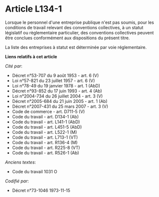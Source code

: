 # Article L134-1

Lorsque le personnel d'une entreprise publique n'est pas soumis, pour les conditions de travail relevant des conventions
collectives, à un statut législatif ou règlementaire particulier, des conventions collectives peuvent être conclues
conformément aux dispositions du présent titre.

La liste des entreprises à statut est déterminée par voie réglementaire.

**Liens relatifs à cet article**

_Cité par_:

  - Décret n°53-707 du 9 août 1953 - art. 6 (V)
  - Loi n°57-821 du 23 juillet 1957 - art. 6 (V)
  - Loi n°78-49 du 19 janvier 1978 - art. 1 (AbD)
  - Décret n°93-852 du 17 juin 1993 - art. 4 (Ab)
  - Loi n°2004-734 du 26 juillet 2004 - art. 3 (V)
  - Décret n°2005-684 du 21 juin 2005 - art. 1 (Ab)
  - Décret n°2007-431 du 25 mars 2007 - art. 3 (V)
  - Code de commerce - art. D711-5 (V)
  - Code du travail - art. D134-1 (Ab)
  - Code du travail - art. L141-1 (AbD)
  - Code du travail - art. L451-5 (AbD)
  - Code du travail - art. L522-1 (M)
  - Code du travail - art. L713-1 (VT)
  - Code du travail - art. R136-4 (M)
  - Code du travail - art. R225-8 (VT)
  - Code du travail - art. R526-1 (Ab)

_Anciens textes_:

  - Code du travail 1031 O

_Codifié par_:

  - Décret n°73-1046 1973-11-15
